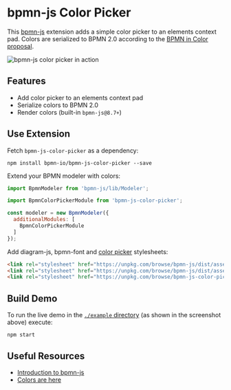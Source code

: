 # bpmn-js Color Picker

This [bpmn-js](https://github.com/bpmn-io/bpmn-js) extension adds a simple color picker to an elements context pad. Colors are serialized to BPMN 2.0 according to the [BPMN in Color proposal](https://github.com/bpmn-miwg/bpmn-in-color).

![bpmn-js color picker in action](./resources/screenshot.png)


## Features

* Add color picker to an elements context pad
* Serialize colors to BPMN 2.0
* Render colors (built-in `bpmn-js@8.7+`)


## Use Extension

Fetch `bpmn-js-color-picker` as a dependency:

```
npm install bpmn-io/bpmn-js-color-picker --save
```

Extend your BPMN modeler with colors:

```javascript
import BpmnModeler from 'bpmn-js/lib/Modeler';

import BpmnColorPickerModule from 'bpmn-js-color-picker';

const modeler = new BpmnModeler({
  additionalModules: [
    BpmnColorPickerModule
  ]
});
```

Add diagram-js, bpmn-font and [color picker](./colors/color-picker.css) stylesheets:

```html
<link rel="stylesheet" href="https://unpkg.com/browse/bpmn-js/dist/assets/diagram-js.css" />
<link rel="stylesheet" href="https://unpkg.com/browse/bpmn-js/dist/assets/bpmn-font/css/bpmn-embedded.css" />
<link rel="stylesheet" href="https://unpkg.com/browse/bpmn-js-color-picker/colors/color-picker.css" />
```


## Build Demo

To run the live demo in the [`./example` directory](./example) (as shown in the screenshot above) execute:

```
npm start
```


## Useful Resources

* [Introduction to bpmn-js](https://bpmn.io/toolkit/bpmn-js/walkthrough/)
* [Colors are here](https://bpmn.io/blog/posts/2016-colors-bpmn-js.html)

